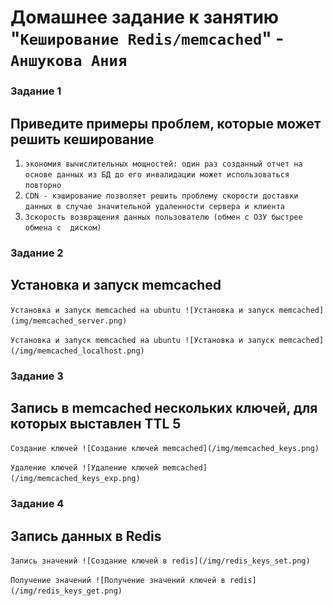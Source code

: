 # Домашнее задание к занятию "`Кеширование Redis/memcached`" - `Аншукова Ания`


### Задание 1
## Приведите примеры проблем, которые может решить кеширование

1. `экономия вычислительных мощностей: один раз созданный отчет на основе данных из БД до его инвалидации может использоваться повторно`
2. `CDN - кэширование позволяет решить проблему скорости доставки данных в случае значительной удаленности сервера и клиента`
3. `Зскорость возвращения данных пользователю (обмен с ОЗУ быстрее обмена с  диском)`


### Задание 2
## Установка и запуск memcached

`Установка и запуск memcached на ubuntu
![Установка и запуск memcached](img/memcached_server.png)`

`Установка и запуск memcached на ubuntu
![Установка и запуск memcached](/img/memcached_localhost.png)`


### Задание 3
## Запись в memcached нескольких ключей, для которых выставлен TTL 5

`Создание ключей
![Создание ключей memcached](/img/memcached_keys.png)`

`Удаление ключей
![Удаление ключей memcached](/img/memcached_keys_exp.png)`


### Задание 4
## Запись данных в Redis

`Запись значений
![Создание ключей в redis](/img/redis_keys_set.png)`

`Получение значений
![Получение значений ключей в redis](/img/redis_keys_get.png)`
